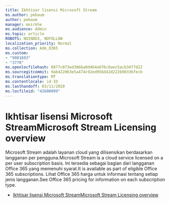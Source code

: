 ```yaml
---
title: Ikhtisar lisensi Microsoft Stream
ms.author: pebaum
author: pebaum
manager: mnirkhe
ms.audience: Admin
ms.topic: article
ROBOTS: NOINDEX, NOFOLLOW
localization_priority: Normal
ms.collection: Adm_O365
ms.custom:
- "9001693"
- "3770"
ms.openlocfilehash: 6877c073ed366ba0d464a076c6aec5acb3477d22
ms.sourcegitcommit: 9ab422063e5a474c92ed956d42d222b90336fecb
ms.translationtype: MT
ms.contentlocale: id-ID
ms.lasthandoff: 03/11/2020
ms.locfileid: "42600099"
---
```

# <a name="microsoft-stream-licensing-overview"></a><span data-ttu-id="bece1-102">Ikhtisar lisensi Microsoft Stream</span><span class="sxs-lookup"><span data-stu-id="bece1-102">Microsoft Stream Licensing overview</span></span>

<span data-ttu-id="bece1-103">Microsoft Stream adalah layanan cloud yang dilisensikan berdasarkan langganan per pengguna.</span><span class="sxs-lookup"><span data-stu-id="bece1-103">Microsoft Stream is a cloud service licensed on a per user subscription basis.</span></span> <span data-ttu-id="bece1-104">Ini tersedia sebagai bagian dari langganan Office 365 yang memenuhi syarat.</span><span class="sxs-lookup"><span data-stu-id="bece1-104">It is available as part of eligible Office 365 subscriptions.</span></span> <span data-ttu-id="bece1-105">Lihat Office 365 harga untuk informasi tentang setiap jenis langganan.</span><span class="sxs-lookup"><span data-stu-id="bece1-105">See Office 365 pricing for information on each subscription type.</span></span>

- [<span data-ttu-id="bece1-106">Ikhtisar lisensi Microsoft Stream</span><span class="sxs-lookup"><span data-stu-id="bece1-106">Microsoft Stream Licensing overview</span></span>](https://docs.microsoft.com/stream/license-overview)